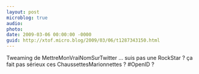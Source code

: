 ```yaml
---
layout: post
microblog: true
audio: 
photo: 
date: 2009-03-06 00:00:00 -0000
guid: http://xtof.micro.blog/2009/03/06/t1287343150.html
---
```

Tweaming de MettreMonVraiNomSurTwitter ... suis pas une RockStar ? ça fait pas sérieux ces ChaussettesMarionnettes ? #OpenID ?
